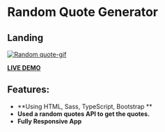 # Random Quote Generator

## Landing

<a href="https://alil0l.github.io/Bookmark-assignment/" target="_blank"> ![Random quote-gif ](https://github.com/Alil0l/Quote-Generator-Typescript/assets/137832626/cf32b6d6-72d8-4d05-966f-0debf12461fe) </a>

<a href="https://alil0l.github.io/Bookmark-assignment/" target="_blank">**LIVE DEMO**</a>


## Features:

* **Using HTML, Sass, TypeScript, Bootstrap ** 
* **Used a random quotes API to get the quotes.**
* **Fully Responsive App**
